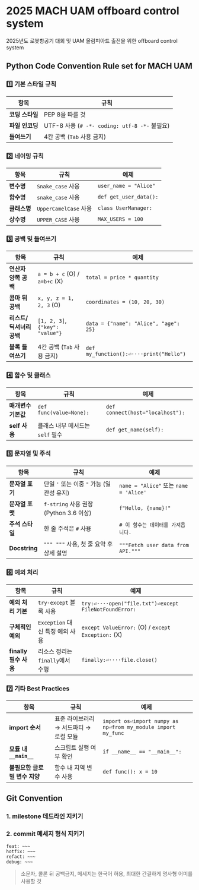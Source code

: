 # 2025 MACH UAM offboard control system   
2025년도 로봇항공기 대회 및 UAM 올림피아드 출전을 위한 offboard control system

## Python Code Convention Rule set for MACH UAM

### **1️⃣ 기본 스타일 규칙**
| 항목 | 규칙 |
|------|------|
| **코딩 스타일** | PEP 8을 따를 것 |
| **파일 인코딩** | UTF-8 사용 (`# -*- coding: utf-8 -*-` 불필요) |
| **들여쓰기** | 4칸 공백 (`Tab` 사용 금지) |

### **2️⃣ 네이밍 규칙**
| 항목 | 규칙 | 예제 |
|------|------|------|
| **변수명** | `Snake_case` 사용 | `user_name = "Alice"` |
| **함수명** | `snake_case` 사용 | `def get_user_data():` |
| **클래스명** | `UpperCamelCase` 사용 | `class UserManager:` |
| **상수명** | `UPPER_CASE` 사용 | `MAX_USERS = 100` |

### **3️⃣ 공백 및 들여쓰기**
| 항목 | 규칙 | 예제 |
|------|------|------|
| **연산자 양쪽 공백** | `a = b + c` (O) / `a=b+c` (X) | `total = price * quantity` |
| **콤마 뒤 공백** | `x, y, z = 1, 2, 3` (O) | `coordinates = (10, 20, 30)` |
| **리스트/딕셔너리 공백** | `[1, 2, 3]`, `{"key": "value"}` | `data = {"name": "Alice", "age": 25}` |
| **블록 들여쓰기** | 4칸 공백 (`Tab` 사용 금지) | `def my_function():⏎····print("Hello")` |

### **4️⃣ 함수 및 클래스**
| 항목 | 규칙 | 예제 |
|------|------|------|
| **매개변수 기본값** | `def func(value=None):` | `def connect(host="localhost"):` |
| **self 사용** | 클래스 내부 메서드는 `self` 필수 | `def get_name(self):` |

### **5️⃣ 문자열 및 주석**
| 항목 | 규칙 | 예제 |
|------|------|------|
| **문자열 표기** | 단일 `'` 또는 이중 `"` 가능 (일관성 유지) | `name = "Alice"` 또는 `name = 'Alice'` |
| **문자열 포맷** | `f-string` 사용 권장 (Python 3.6 이상) | `f"Hello, {name}!"` |
| **주석 스타일** | 한 줄 주석은 `#` 사용 | `# 이 함수는 데이터를 가져옵니다.` |
| **Docstring** | `""" """` 사용, 첫 줄 요약 후 상세 설명 | `"""Fetch user data from API."""` |

### **6️⃣ 예외 처리**
| 항목 | 규칙 | 예제 |
|------|------|------|
| **예외 처리 기본** | `try-except` 블록 사용 | `try:⏎····open("file.txt")⏎except FileNotFoundError:` |
| **구체적인 예외** | `Exception` 대신 특정 예외 사용 | `except ValueError:` (O) / `except Exception:` (X) |
| **finally 필수 사용** | 리소스 정리는 `finally`에서 수행 | `finally:⏎····file.close()` |

### **7️⃣ 기타 Best Practices**
| 항목 | 규칙 | 예제 |
|------|------|------|
| **import 순서** | 표준 라이브러리 → 서드파티 → 로컬 모듈 | `import os⏎import numpy as np⏎from my_module import my_func` |
| **모듈 내 `__main__`** | 스크립트 실행 여부 확인 | `if __name__ == "__main__":` |
| **불필요한 글로벌 변수 지양** | 함수 내 지역 변수 사용 | `def func(): x = 10` |

## Git Convention

### 1. milestone 데드라인 지키기

### 2. commit 메세지 형식 지키기

```
feat: ~~~   
hotfix: ~~~   
refact: ~~~   
debug: ~~~   
```
> 소문자, 콜론 뒤 공백금지, 메세지는 한국어 허용, 최대한 간결하게 명사형 어미를 사용할 것